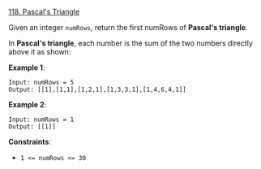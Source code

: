 [118. Pascal's Triangle](https://leetcode.com/problems/pascals-triangle/)

Given an integer `numRows`, return the first numRows of **Pascal's triangle**.

In **Pascal's triangle**, each number is the sum of the two numbers directly above it as shown:

**Example 1**:
```
Input: numRows = 5
Output: [[1],[1,1],[1,2,1],[1,3,3,1],[1,4,6,4,1]]
```

**Example 2**:
```
Input: numRows = 1
Output: [[1]]
```

**Constraints**:
* `1 <= numRows <= 30`
